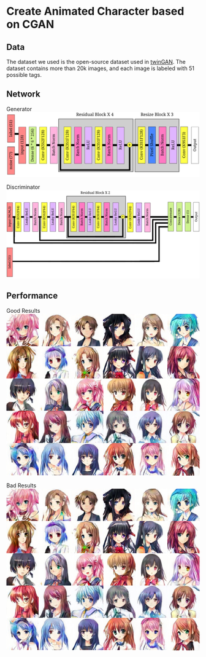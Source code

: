 # Create Animated Character based on CGAN

## Data

The dataset we used is the open-source dataset used in [twinGAN](https://github.com/jerryli27/TwinGAN). The dataset contains more than 20k images, and each image is labeled with 51 possible tags.

## Network

Generator
![generator](figures/gen.png)

Discriminator
![discriminator](figures/dis.png)

## Performance

Good Results
![generator](figures/success.png)

Bad Results
![generator](figures/success.png)
